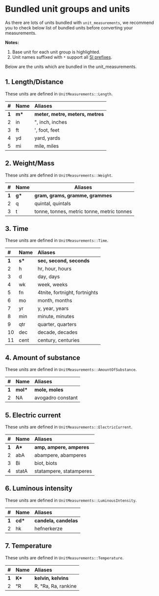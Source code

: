 # Bundled unit groups and units

As there are lots of units bundled with `unit_measurements`, we recommend you to check below list of
bundled units before converting your measurements.

**Notes:**
1. Base unit for each unit group is highlighted.
2. Unit names suffixed with `*` support all [SI prefixes](README.md#si-units-support).

Below are the units which are bundled in the unit_measurements.

## 1. Length/Distance

These units are defined in `UnitMeasurements::Length`.

| # | Name | Aliases |
|:--|:--|:--|
| **1** | **m\*** | **meter, metre, meters, metres** |
| 2 | in | ", inch, inches |
| 3 | ft | ', foot, feet |
| 4 | yd | yard, yards |
| 5 | mi | mile, miles |

## 2. Weight/Mass

These units are defined in `UnitMeasurements::Weight`.

| # | Name | Aliases |
|--|--|--|
| **1** | **g\*** | **gram, grams, gramme, grammes** |
| 2 | q | quintal, quintals |
| 3 | t | tonne, tonnes, metric tonne, metric tonnes |

## 3. Time

These units are defined in `UnitMeasurements::Time`.

| # | Name | Aliases |
|:--|:--|:--|
| **1** | **s\*** | **sec, second, seconds** |
| 2 | h | hr, hour, hours |
| 3 | d | day, days |
| 4 | wk | week, weeks |
| 5 | fn | 4tnite, fortnight, fortnights |
| 6 | mo | month, months |
| 7 | yr | y, year, years |
| 8 | min | minute, minutes |
| 9 | qtr | quarter, quarters |
| 10 | dec | decade, decades |
| 11 | cent | century, centuries |

## 4. Amount of substance

These units are defined in `UnitMeasurements::AmountOfSubstance`.

| # | Name | Aliases |
|:--|:--|:--|
| **1** | **mol\*** | **mole, moles** |
| 2 | NA | avogadro constant |

## 5. Electric current

These units are defined in `UnitMeasurements::ElectricCurrent`.

| # | Name | Aliases |
|:--|:--|:--|
| **1** | **A\*** | **amp, ampere, amperes** |
| 2 | abA | abampere, abamperes |
| 3 | Bi | biot, biots |
| 4 | statA | statampere, statamperes |

## 6. Luminous intensity

These units are defined in `UnitMeasurements::LuminousIntensity`.

| # | Name | Aliases |
|:--|:--|:--|
| **1** | **cd\*** | **candela, candelas** |
| 2 | hk | hefnerkerze |

## 7. Temperature

These units are defined in `UnitMeasurements::Temperature`.

| # | Name | Aliases |
|:--|:--|:--|
| **1** | **K\*** | **kelvin, kelvins** |
| 2 | °R | R, °Ra, Ra, rankine |
